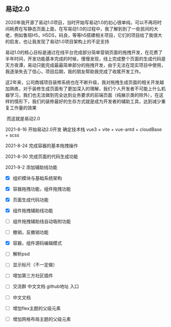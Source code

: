 ## 易动2.0

​	2020年我开源了易动1.0项目，当时开始写易动1.0的初心很单纯，可以不再将时间耗费在写静态页面上面，在写易动1.0的过程中，我了解到到了一些民间的大佬，例如鲁班H5，H5DS，码良，等等h5搭建相关项目，它们的项目给了我很大的启发，也让我发现了易动1.0项目架构上的不足支持

​	易动1.0的核心目标是通过在线平台完成部分简单营销页面的拖拽开发，在花费了半年时间，开发功能基本完成的时候，慢慢发现，线上完成整个页面的生成代码是天方夜谭，易动只能完成最最简单部分的拖拽开发，由于无法在现实项目中使用，我逐渐失去了信心，项目后期，我的朋友帮助我完成了收尾开发工作。

​	这2年来，公司商城项目装修系统也在不断升级，我对拖拽生成页面的相关开发越加熟练，对于装修生成页面有了更加深入的理解，我们个人开发者不可能上什么机器学习，我们也无法做到完全达到业务要求的前端页面（纯展示类的除外），在这样的情形下，我们的装修最好的生存方式就是成为开发者的辅助工具，达到减少重复工作量的效果

​	而这就是易动2.0



2021-8-16 开始易动2.0开发 确定技术栈 vue3 + vite + vue-antd + cloudBase + scss

2021-8-24 完成容器的基本拖拽操作

2021-8-30 完成页面的代码生成功能

2021-9-2 添加辅助线功能



- [x] 组织模块与基础系统架构
- [x] 容器拖拽功能，组件拖拽功能
- [x] 页面生成代码功能
- [x] 组件拖拽辅助线功能
- [ ] 组件拖拽辅助线自动吸附功能
- [ ] 撤销，反撤销功能
- [x] 容器，组件源码编辑模式
- [ ] 解析psd
- [ ] 显示标尺（不一定做）
- [ ] 增加第三方社区插件
- [ ] 交流群 中文文档 github地址 入口
- [ ] 中文文档
- [ ] 增加flex主题的父级元素
- [ ] 增加网格布局主题的父级元素



